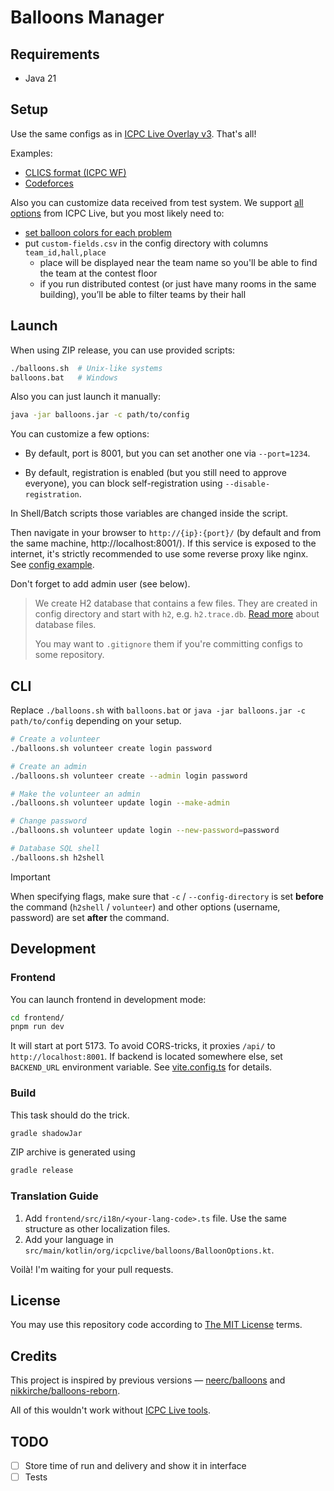 # Balloons Manager

## Requirements

* Java 21

## Setup

Use the same configs as in [ICPC Live Overlay v3](https://github.com/icpc/live-v3). That's all!

Examples:
- [CLICS format (ICPC WF)](https://github.com/icpc/live-v3/blob/main/config/_examples/clics/settings.json)
- [Codeforces](https://github.com/icpc/live-v3/blob/main/config/_examples/codeforces/settings.json)

Also you can customize data received from test system. We support
[all options](https://github.com/icpc/live-v3/blob/main/docs/advanced.json.md) from ICPC Live, but you most likely
need to:
* [set balloon colors for each problem](https://github.com/icpc/live-v3/blob/main/docs/advanced.json.md#change-problem-info)
* put `custom-fields.csv` in the config directory with columns `team_id,hall,place`
  * place will be displayed near the team name so you'll be able to find the team at the contest floor
  * if you run distributed contest (or just have many rooms in the same building),
    you’ll be able to filter teams by their hall

## Launch

When using ZIP release, you can use provided scripts:

```bash
./balloons.sh  # Unix-like systems
balloons.bat   # Windows
```

Also you can just launch it manually:

```bash
java -jar balloons.jar -c path/to/config
```

You can customize a few options:

* By default, port is 8001, but you can set another one via `--port=1234`.

* By default, registration is enabled (but you still need to approve everyone), you can block self-registration using `--disable-registration`.

In Shell/Batch scripts those variables are changed inside the script.

Then navigate in your browser to `http://{ip}:{port}/` (by default and from the same machine, http://localhost:8001/). If this service
is exposed to the internet, it's strictly recommended to use some reverse proxy like nginx. See [config example](release-archive/examples/nginx_site.conf).

Don't forget to add admin user (see below).

> We create H2 database that contains a few files. They are created in config directory and start with `h2`, e.g. `h2.trace.db`.
> [Read more](http://www.h2database.com/html/features.html#database_file_layout) about database files.
>  
> You may want to `.gitignore` them if you're committing configs to some repository.

## CLI

Replace `./balloons.sh` with `balloons.bat` or `java -jar balloons.jar -c path/to/config` depending on your setup.

```bash
# Create a volunteer
./balloons.sh volunteer create login password

# Create an admin
./balloons.sh volunteer create --admin login password

# Make the volunteer an admin
./balloons.sh volunteer update login --make-admin

# Change password
./balloons.sh volunteer update login --new-password=password

# Database SQL shell
./balloons.sh h2shell
```

> [!IMPORTANT]
> When specifying flags, make sure that `-c` / `--config-directory` is set **before** the command (`h2shell` / `volunteer`)
> and other options (username, password) are set **after** the command.

## Development

### Frontend

You can launch frontend in development mode:

```bash
cd frontend/
pnpm run dev
```

It will start at port 5173. To avoid CORS-tricks, it proxies `/api/` to `http://localhost:8001`. If backend is located somewhere else,
set `BACKEND_URL` environment variable. See [vite.config.ts](frontend/vite.config.ts) for details.

### Build

This task should do the trick.

```bash
gradle shadowJar
```

ZIP archive is generated using

```bash
gradle release
```

### Translation Guide

1. Add `frontend/src/i18n/<your-lang-code>.ts` file. Use the same structure as other localization files.
2. Add your language in `src/main/kotlin/org/icpclive/balloons/BalloonOptions.kt`.

Voilà! I'm waiting for your pull requests.

## License

You may use this repository code according to [The MIT License](LICENSE) terms.

## Credits

This project is inspired by previous versions — [neerc/balloons](https://github.com/neerc/balloons) and [nikkirche/balloons-reborn](https://github.com/nikkirche/balloons-reborn).

All of this wouldn't work without [ICPC Live tools](https://github.com/icpc/live-v3).

## TODO

- [ ] Store time of run and delivery and show it in interface
- [ ] Tests

